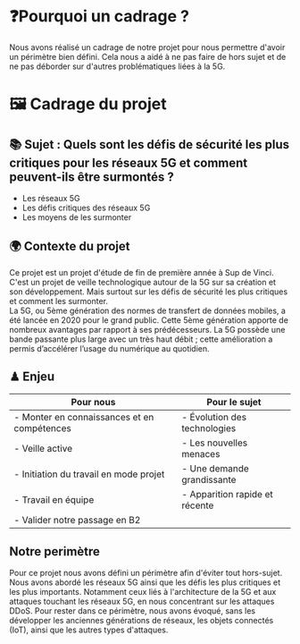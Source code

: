 # ❓Pourquoi un cadrage ?  
Nous avons réalisé un cadrage de notre projet pour nous permettre d'avoir un périmètre bien défini. Cela nous a aidé à ne pas faire de hors sujet et de ne pas déborder sur d'autres problématiques liées à la 5G.

# 🖼 Cadrage du projet 

## 📚 Sujet : **Quels sont les défis de sécurité les plus critiques pour les réseaux 5G et comment peuvent-ils être surmontés ?**
- Les réseaux 5G
- Les défis critiques des réseaux 5G
- Les moyens de les surmonter



## 🌍 Contexte du projet
Ce projet est un projet d'étude de fin de première année à Sup de Vinci. C'est un projet de veille technologique autour de la 5G sur sa création et son développement. Mais surtout sur les défis de sécurité les plus critiques et comment les surmonter.   
La 5G, ou 5ème génération des normes de transfert de données mobiles, a été lancée en 2020 pour le grand public. Cette 5ème génération apporte de nombreux avantages par rapport à ses prédécesseurs. La 5G possède une bande passante plus large avec un très haut débit ; cette amélioration a permis d’accélérer l’usage du numérique au quotidien.  


## ♟ Enjeu  

| Pour nous                                       | Pour le sujet                         |
|------------------------------------------------|---------------------------------------|
| - Monter en connaissances et en compétences    | - Évolution des technologies          |
| - Veille active                                 | - Les nouvelles menaces               |
| - Initiation du travail en mode projet          | - Une demande grandissante            |
| - Travail en équipe                             | - Apparition rapide et récente        |
| - Valider notre passage en B2                   |                                       |  

##  Notre perimètre  
Pour ce projet nous avons défini un périmètre afin d'éviter tout hors-sujet. Nous avons abordé les réseaux 5G ainsi que les défis les plus critiques et les plus importants. Notamment ceux liés à l'architecture de la 5G et aux attaques touchant les réseaux 5G, en nous concentrant sur les attaques DDoS. Pour rester dans ce périmètre, nous avons évoqué, sans les  développer les anciennes générations de réseaux, les objets connectés (IoT), ainsi que les autres types d'attaques. 




